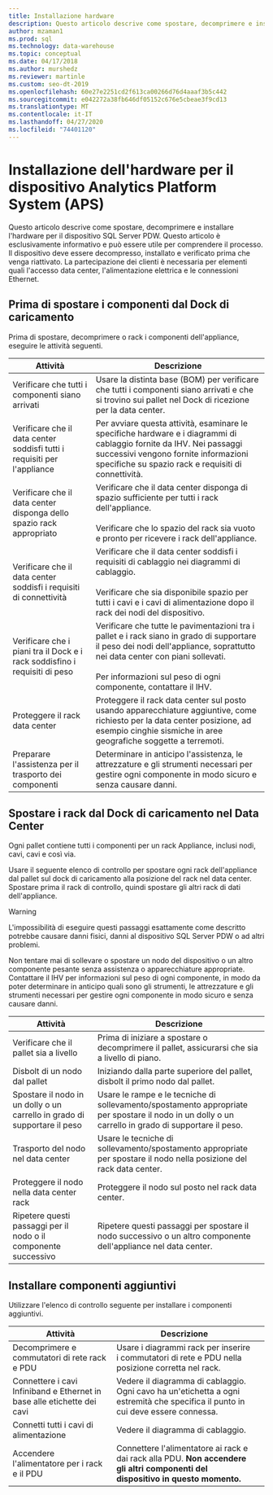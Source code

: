 ```yaml
---
title: Installazione hardware
description: Questo articolo descrive come spostare, decomprimere e installare l'hardware per il dispositivo SQL Server PDW. Questo articolo è esclusivamente informativo e può essere utile per comprendere il processo. Il dispositivo deve essere decompresso, installato e verificato prima che venga riattivato. La partecipazione dei clienti è necessaria per elementi quali l'accesso data center, l'alimentazione elettrica e le connessioni Ethernet.
author: mzaman1
ms.prod: sql
ms.technology: data-warehouse
ms.topic: conceptual
ms.date: 04/17/2018
ms.author: murshedz
ms.reviewer: martinle
ms.custom: seo-dt-2019
ms.openlocfilehash: 60e27e2251cd2f613ca00266d76d4aaaf3b5c442
ms.sourcegitcommit: e042272a38fb646df05152c676e5cbeae3f9cd13
ms.translationtype: MT
ms.contentlocale: it-IT
ms.lasthandoff: 04/27/2020
ms.locfileid: "74401120"
---
```

# <a name="hardware-installation-for-analytics-platform-system-aps-appliance"></a>Installazione dell'hardware per il dispositivo Analytics Platform System (APS)
Questo articolo descrive come spostare, decomprimere e installare l'hardware per il dispositivo SQL Server PDW. Questo articolo è esclusivamente informativo e può essere utile per comprendere il processo. Il dispositivo deve essere decompresso, installato e verificato prima che venga riattivato. La partecipazione dei clienti è necessaria per elementi quali l'accesso data center, l'alimentazione elettrica e le connessioni Ethernet.  
  
## <a name="before-you-move-any-components-from-the-loading-dock"></a><a name="BeforeMoving"></a>Prima di spostare i componenti dal Dock di caricamento  
Prima di spostare, decomprimere o rack i componenti dell'appliance, eseguire le attività seguenti.  
  
|Attività|Descrizione|  
|--------|---------------|  
|Verificare che tutti i componenti siano arrivati|Usare la distinta base (BOM) per verificare che tutti i componenti siano arrivati e che si trovino sui pallet nel Dock di ricezione per la data center.|  
|Verificare che il data center soddisfi tutti i requisiti per l'appliance|Per avviare questa attività, esaminare le specifiche hardware e i diagrammi di cablaggio fornite da IHV. Nei passaggi successivi vengono fornite informazioni specifiche su spazio rack e requisiti di connettività.|  
|Verificare che il data center disponga dello spazio rack appropriato|Verificare che il data center disponga di spazio sufficiente per tutti i rack dell'appliance.<br /><br />Verificare che lo spazio del rack sia vuoto e pronto per ricevere i rack dell'appliance.|  
|Verificare che il data center soddisfi i requisiti di connettività|Verificare che il data center soddisfi i requisiti di cablaggio nei diagrammi di cablaggio.<br /><br />Verificare che sia disponibile spazio per tutti i cavi e i cavi di alimentazione dopo il rack dei nodi del dispositivo.|  
|Verificare che i piani tra il Dock e i rack soddisfino i requisiti di peso|Verificare che tutte le pavimentazioni tra i pallet e i rack siano in grado di supportare il peso dei nodi dell'appliance, soprattutto nei data center con piani sollevati.<br /><br />Per informazioni sul peso di ogni componente, contattare il IHV.|  
|Proteggere il rack data center|Proteggere il rack data center sul posto usando apparecchiature aggiuntive, come richiesto per la data center posizione, ad esempio cinghie sismiche in aree geografiche soggette a terremoti.|  
|Preparare l'assistenza per il trasporto dei componenti|Determinare in anticipo l'assistenza, le attrezzature e gli strumenti necessari per gestire ogni componente in modo sicuro e senza causare danni.|  
  
## <a name="move-the-racks-from-the-loading-dock-into-the-data-center"></a><a name="Moving"></a>Spostare i rack dal Dock di caricamento nel Data Center  
Ogni pallet contiene tutti i componenti per un rack Appliance, inclusi nodi, cavi, cavi e così via.  
  
Usare il seguente elenco di controllo per spostare ogni rack dell'appliance dal pallet sul dock di caricamento alla posizione del rack nel data center. Spostare prima il rack di controllo, quindi spostare gli altri rack di dati dell'appliance.  
  
> [!WARNING]  
> L'impossibilità di eseguire questi passaggi esattamente come descritto potrebbe causare danni fisici, danni al dispositivo SQL Server PDW o ad altri problemi.  
>   
> Non tentare mai di sollevare o spostare un nodo del dispositivo o un altro componente pesante senza assistenza o apparecchiature appropriate. Contattare il IHV per informazioni sul peso di ogni componente, in modo da poter determinare in anticipo quali sono gli strumenti, le attrezzature e gli strumenti necessari per gestire ogni componente in modo sicuro e senza causare danni.  
  
|Attività|Descrizione|  
|--------|---------------|  
|Verificare che il pallet sia a livello|Prima di iniziare a spostare o decomprimere il pallet, assicurarsi che sia a livello di piano.|  
|Disbolt di un nodo dal pallet|Iniziando dalla parte superiore del pallet, disbolt il primo nodo dal pallet.|  
|Spostare il nodo in un dolly o un carrello in grado di supportare il peso|Usare le rampe e le tecniche di sollevamento/spostamento appropriate per spostare il nodo in un dolly o un carrello in grado di supportare il peso.|  
|Trasporto del nodo nel data center|Usare le tecniche di sollevamento/spostamento appropriate per spostare il nodo nella posizione del rack data center.|  
|Proteggere il nodo nella data center rack|Proteggere il nodo sul posto nel rack data center.|  
|Ripetere questi passaggi per il nodo o il componente successivo|Ripetere questi passaggi per spostare il nodo successivo o un altro componente dell'appliance nel data center.|  
  
## <a name="install-additional-components"></a><a name="AfterMoving"></a>Installare componenti aggiuntivi  
Utilizzare l'elenco di controllo seguente per installare i componenti aggiuntivi.  
  
|Attività|Descrizione||  
|--------|---------------|-|  
|Decomprimere e commutatori di rete rack e PDU|Usare i diagrammi rack per inserire i commutatori di rete e PDU nella posizione corretta nel rack.||  
|Connettere i cavi Infiniband e Ethernet in base alle etichette dei cavi|Vedere il diagramma di cablaggio. Ogni cavo ha un'etichetta a ogni estremità che specifica il punto in cui deve essere connessa.||  
|Connetti tutti i cavi di alimentazione|Vedere il diagramma di cablaggio.||  
|Accendere l'alimentatore per i rack e il PDU|Connettere l'alimentatore ai rack e dai rack alla PDU. **Non accendere gli altri componenti del dispositivo in questo momento.**||  
  
<!-- MISSING LINKS ## See Also  
[Common Metadata Query Examples &#40;SQL Server PDW&#41;](../sqlpdw/common-metadata-query-examples-sql-server-pdw.md)  -->  
  
